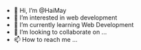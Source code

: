 - 👋 Hi, I’m @HaiMay
- 👀 I’m interested in web development
- 🌱 I’m currently learning  Web Development
- 💞️ I’m looking to collaborate on ...
- 📫 How to reach me ...

<!---
HaiMay/HaiMay is a ✨ special ✨ repository because its `README.md` (this file) appears on your GitHub profile.
You can click the Preview link to take a look at your changes.
--->
